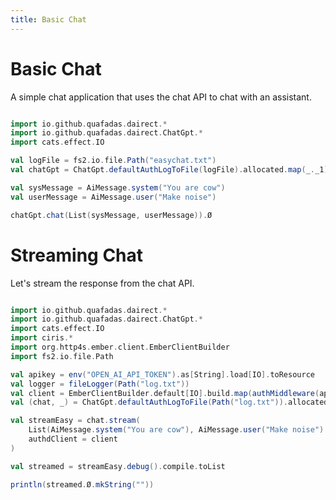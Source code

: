 ```yaml
---
title: Basic Chat
---
```


# Basic Chat

A simple chat application that uses the chat API to chat with an assistant.

```scala mdoc

import io.github.quafadas.dairect.*
import io.github.quafadas.dairect.ChatGpt.*
import cats.effect.IO

val logFile = fs2.io.file.Path("easychat.txt")
val chatGpt = ChatGpt.defaultAuthLogToFile(logFile).allocated.map(_._1).Ø

val sysMessage = AiMessage.system("You are cow")
val userMessage = AiMessage.user("Make noise")

chatGpt.chat(List(sysMessage, userMessage)).Ø

```

# Streaming Chat

Let's stream the response from the chat API.

```scala mdoc

import io.github.quafadas.dairect.*
import io.github.quafadas.dairect.ChatGpt.*
import cats.effect.IO
import ciris.*
import org.http4s.ember.client.EmberClientBuilder
import fs2.io.file.Path

val apikey = env("OPEN_AI_API_TOKEN").as[String].load[IO].toResource
val logger = fileLogger(Path("log.txt"))
val client = EmberClientBuilder.default[IO].build.map(authMiddleware(apikey))
val (chat, _) = ChatGpt.defaultAuthLogToFile(Path("log.txt")).allocated.Ø

val streamEasy = chat.stream(
    List(AiMessage.system("You are cow"), AiMessage.user("Make noise") ),
    authdClient = client
)

val streamed = streamEasy.debug().compile.toList

println(streamed.Ø.mkString(""))

```